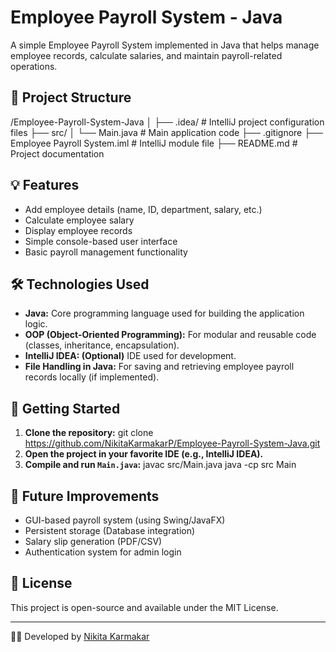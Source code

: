 # Employee Payroll System - Java

A simple Employee Payroll System implemented in Java that helps manage employee records, calculate salaries, and maintain payroll-related operations.

## 📁 Project Structure

/Employee-Payroll-System-Java
│
├── .idea/                     # IntelliJ project configuration files
├── src/
│   └── Main.java              # Main application code
├── .gitignore
├── Employee Payroll System.iml # IntelliJ module file
├── README.md                  # Project documentation


## 💡 Features

- Add employee details (name, ID, department, salary, etc.)
- Calculate employee salary
- Display employee records
- Simple console-based user interface
- Basic payroll management functionality

## 🛠️ Technologies Used

- **Java:** Core programming language used for building the application logic.
- **OOP (Object-Oriented Programming):** For modular and reusable code (classes, inheritance, encapsulation).
- **IntelliJ IDEA: (Optional)** IDE used for development.
- **File Handling in Java:** For saving and retrieving employee payroll records locally (if implemented).

## 🚀 Getting Started

1. **Clone the repository:**
git clone https://github.com/NikitaKarmakarP/Employee-Payroll-System-Java.git
2. **Open the project in your favorite IDE (e.g., IntelliJ IDEA).**
3. **Compile and run `Main.java`:**
javac src/Main.java java -cp src Main


## 🧩 Future Improvements

- GUI-based payroll system (using Swing/JavaFX)
- Persistent storage (Database integration)
- Salary slip generation (PDF/CSV)
- Authentication system for admin login

## 📜 License

This project is open-source and available under the MIT License.

---

👩‍💻 Developed by [Nikita Karmakar](https://github.com/NikitaKarmakarP)

